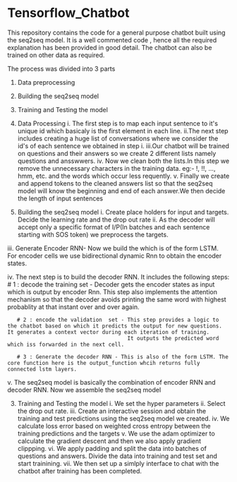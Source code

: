 # Tensorflow_Chatbot
This repository contains the code for a general purpose chatbot built using the seq2seq model. It is a well commented code , hence all the required explanation has been  provided in good detail.
The chatbot can also be trained on other data as required.

The process was divided into 3 parts 
1. Data preprocessing
2. Building the seq2seq model
3. Training and Testing the model

1. Data Processing 
  i. The first step is to map each input sentence to it's unique id which basicaly is the first element in each line.
  ii.The next step includes creating a huge list of conversations where we consider the id's of each sentence we obtained in step i.
  iii.Our chatbot will be trained on questions and their answers so we create 2 different lists namely questions and ansswwers.
  iv. Now we clean both the lists.In this step we remove the unnecessary characters in the training data. eg:- !, !!, ..., hmm, etc. and the words which occur less requently.
  v. Finally we create and append tokens to the cleaned answers list so that the seq2seq model will know the beginning and end of each answer.We then decide the length of input sentences
  

2. Building the seq2seq model
  i. Create place holders for input and targets. Decide the learning rate and the drop out rate
  ii. As the decoder will accept only a specific format of I/P(In batches and each sentence starting with SOS token) we preprocess the targets.
  
  iii. Generate Encoder RNN-  Now we build the  which is of the form LSTM. For encoder cells we use bidirectional dynamic Rnn to obtain the encoder states.
  
  iv. The next step is to build the decoder RNN. It includes the following steps:
       # 1 : decode the training set - Decoder gets the encoder states as input which is output by encoder Rnn. This step also implements the attention mechanism
              so that the decoder avoids printing the same word with highest probablity at that instant over and over again.
              
       # 2 : encode the validation  set - This step provides a logic to the chatbot based on which it predicts the output for new questions. It generates a context vector during each iteration of training.
                                          It outputs the predicted word which iss forwarded in the next cell.
                                          
       # 3 : Generate the decoder RNN - This is also of the form LSTM. The core function here is the output_function whcih returns fully connected lstm layers.
      
      
   v. The seq2seq model is basically the combination of encoder RNN and decoder RNN. Now we assemble the seq2seq model
   
   
  3. Training and Testing the model
  i. We set the hyper parameters
  ii. Select the drop out rate.
  iii. Create an interactive session and obtain the training and test predictions using the seq2seq model we created.
  iv.  We calculate loss error based on weighted cross entropy between the training predictions and the targets
  v. We use the adam optimizer to calculate the gradient descent and then we also apply gradient clippping.
  vi. We apply padding and split the data into batches of questions and answers. Divide the data into training and test set and start trainining.
  vii. We then set up a simlply interface to chat with the chatbot after training has been completed.
  
  

  
  
